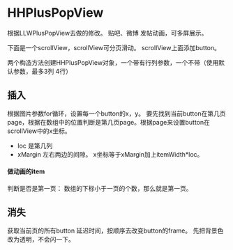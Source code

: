 # HHPlusPopView

根据LLWPlusPopView去做的修改。
贴吧、微博 发帖动画，可多屏展示。

下面是一个scrollView，scrollView可分页滑动。
scrollView上面添加button。

两个构造方法创建HHPlusPopView对象，一个带有行列参数，一个不带（使用默认参数，最多3列 4行）

## 插入
根据图片参数for循环，设置每一个button的x，y。
要先找到当前button在第几页page，根据在数组中的位置判断是第几页page。根据page来设置button在scrollView中的x坐标。

- loc
是第几列
- xMargin
左右两边的间隙。 x坐标等于xMargin加上itemWidth*loc。
#### 做动画的item
判断是否是第一页：
数组的下标小于一页的个数，那么就是第一页。

## 消失
获取当前页的所有button
延迟时间，按顺序去改变button的frame。
先把背景色改为透明，不会闪一下。

